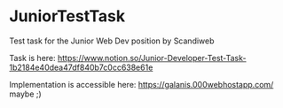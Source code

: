 # JuniorTestTask
 Test task for the Junior Web Dev position by Scandiweb

Task is here: https://www.notion.so/Junior-Developer-Test-Task-1b2184e40dea47df840b7c0cc638e61e

Implementation is accessible here: https://galanis.000webhostapp.com/ maybe ;)
